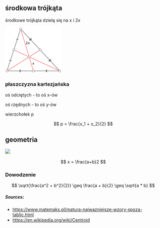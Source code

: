 <title>Karty wzorów ++</title>

## środkowa trójkąta

środkowe trójkąta dzielą się na x i 2x

![](Triangle.Centroid.png)

### płaszczyzna kartezjańska

oś odciętych - to oś x-ów

oś rzędnych - to oś y-ów

wierzchołek p

$$ p = \frac{x_1 + x_2}{2} $$

## geometria

![](https://www.matemaks.pl/grafika/g0485.png)

$$ x = \frac{a+b}2 $$

### Dowodzenie

$$ \sqrt{\frac{a^2 + b^2}{2}} \geq \frac{a + b}{2} \geq \sqrt{a * b} $$

##### Sources:
- https://www.matemaks.pl/matura-najwazniejsze-wzory-spoza-tablic.html
- https://en.wikipedia.org/wiki/Centroid


<link rel="stylesheet" href="https://cdn.simplecss.org/simple.min.css">

<link rel="stylesheet" href="https://cdn.jsdelivr.net/npm/katex@0.16.4/dist/katex.min.css" integrity="sha384-vKruj+a13U8yHIkAyGgK1J3ArTLzrFGBbBc0tDp4ad/EyewESeXE/Iv67Aj8gKZ0" crossorigin="anonymous">
<script defer src="https://cdn.jsdelivr.net/npm/katex@0.16.4/dist/katex.min.js" integrity="sha384-PwRUT/YqbnEjkZO0zZxNqcxACrXe+j766U2amXcgMg5457rve2Y7I6ZJSm2A0mS4" crossorigin="anonymous"></script>
<script defer src="https://cdn.jsdelivr.net/npm/katex@0.16.4/dist/contrib/auto-render.min.js" integrity="sha384-+VBxd3r6XgURycqtZ117nYw44OOcIax56Z4dCRWbxyPt0Koah1uHoK0o4+/RRE05" crossorigin="anonymous" onload="renderMathInElement(document.body);"></script>